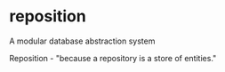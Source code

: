 # reposition
A modular database abstraction system

Reposition - "because a repository is a store of entities."
